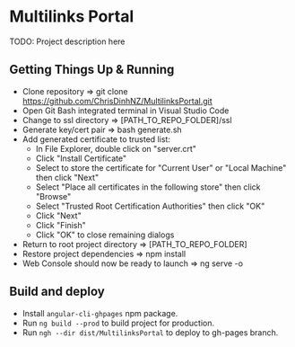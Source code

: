 # Multilinks Portal

TODO: Project description here

## Getting Things Up & Running

   * Clone repository => git clone https://github.com/ChrisDinhNZ/MultilinksPortal.git
   * Open Git Bash integrated terminal in Visual Studio Code
   * Change to ssl directory => [PATH_TO_REPO_FOLDER]/ssl
   * Generate key/cert pair => bash generate.sh
   * Add generated certificate to trusted list:
      + In File Explorer, double click on "server.crt"
      + Click "Install Certificate"
      + Select to store the certificate for "Current User" or "Local Machine" then click "Next"
      + Select "Place all certificates in the following store" then click "Browse"
      + Select "Trusted Root Certification Authorities" then click "OK"
      + Click "Next"
      + Click "Finish"
      + Click "OK" to close remaining dialogs
   * Return to root project directory => [PATH_TO_REPO_FOLDER]
   * Restore project dependencies => npm install
   * Web Console should now be ready to launch => ng serve -o

## Build and deploy

   * Install `angular-cli-ghpages` npm package.
   * Run `ng build --prod` to build project for production.
   * Run `ngh --dir dist/MultilinksPortal` to deploy to gh-pages branch.

